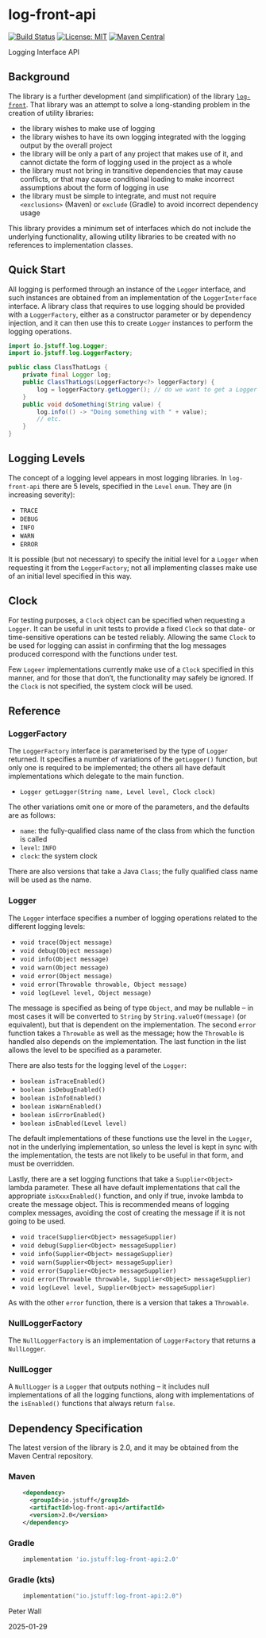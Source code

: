 # log-front-api

[![Build Status](https://github.com/pwall567/log-front-api/actions/workflows/build.yml/badge.svg)](https://github.com/pwall567/log-front-api/actions/workflows/build.yml)
[![License: MIT](https://img.shields.io/badge/License-MIT-yellow.svg)](https://opensource.org/licenses/MIT)
[![Maven Central](https://img.shields.io/maven-central/v/io.jstuff/log-front-api?label=Maven%20Central)](https://search.maven.org/search?q=g:%22io.jstuff%22%20AND%20a:%22log-front-api%22)

Logging Interface API

## Background

The library is a further development (and simplification) of the library
[`log-front`](https://github.com/pwall567/log-front).
That library was an attempt to solve a long-standing problem in the creation of utility libraries:
- the library wishes to make use of logging
- the library wishes to have its own logging integrated with the logging output by the overall project
- the library will be only a part of any project that makes use of it, and cannot dictate the form of logging used in
  the project as a whole
- the library must not bring in transitive dependencies that may cause conflicts, or that may cause conditional loading
  to make incorrect assumptions about the form of logging in use
- the library must be simple to integrate, and must not require `<exclusions>` (Maven) or `exclude` (Gradle) to avoid
  incorrect dependency usage

This library provides a minimum set of interfaces which do not include the underlying functionality, allowing utility
libraries to be created with no references to implementation classes.

## Quick Start

All logging is performed through an instance of the `Logger` interface, and such instances are obtained from an
implementation of the `LoggerInterface` interface.
A library class that requires to use logging should be provided with a `LoggerFactory`, either as a constructor
parameter or by dependency injection, and it can then use this to create `Logger` instances to perform the logging
operations.

```java
import io.jstuff.log.Logger;
import io.jstuff.log.LoggerFactory;

public class ClassThatLogs {
    private final Logger log;
    public ClassThatLogs(LoggerFactory<?> loggerFactory) {
        log = loggerFactory.getLogger(); // do we want to get a Logger for every instance? (might be best option)
    }
    public void doSomething(String value) {
        log.info(() -> "Doing something with " + value);
        // etc.
    }
}
```

## Logging Levels

The concept of a logging level appears in most logging libraries.
In `log-front-api` there are 5 levels, specified in the `Level` `enum`.
They are (in increasing severity):

- `TRACE`
- `DEBUG`
- `INFO`
- `WARN`
- `ERROR`

It is possible (but not necessary) to specify the initial level for a `Logger` when requesting it from the
`LoggerFactory`; not all implementing classes make use of an initial level specified in this way.

## Clock

For testing purposes, a `Clock` object can be specified when requesting a `Logger`.
It can be useful in unit tests to provide a fixed `Clock` so that date- or time-sensitive operations can be tested
reliably.
Allowing the same `Clock` to be used for logging can assist in confirming that the log messages produced correspond with
the functions under test.

Few `Logeer` implementations currently make use of a `Clock` specified in this manner, and for those that don&rsquo;t,
the functionality may safely be ignored.
If the `Clock` is not specified, the system clock will be used.

## Reference

### LoggerFactory

The `LoggerFactory` interface is parameterised by the type of `Logger` returned.
It specifies a number of variations of the `getLogger()` function, but only one is required to be implemented; the
others all have default implementations which delegate to the main function.

- `Logger getLogger(String name, Level level, Clock clock)`

The other variations omit one or more of the parameters, and the defaults are as follows:

- `name`: the fully-qualified class name of the class from which the function is called
- `level`: `INFO`
- `clock`: the system clock

There are also versions that take a Java `Class`; the fully qualified class name will be used as the name.

### Logger

The `Logger` interface specifies a number of logging operations related to the different logging levels:

- `void trace(Object message)`
- `void debug(Object message)`
- `void info(Object message)`
- `void warn(Object message)`
- `void error(Object message)`
- `void error(Throwable throwable, Object message)`
- `void log(Level level, Object message)`

The message is specified as being of type `Object`, and may be nullable &ndash; in most cases it will be converted to
`String` by `String.valueOf(message)` (or equivalent), but that is dependent on the implementation.
The second `error` function takes a `Throwable` as well as the message; how the `Throwable` is handled also depends on
the implementation.
The last function in the list allows the level to be specified as a parameter.

There are also tests for the logging level of the `Logger`:

- `boolean isTraceEnabled()`
- `boolean isDebugEnabled()`
- `boolean isInfoEnabled()`
- `boolean isWarnEnabled()`
- `boolean isErrorEnabled()`
- `boolean isEnabled(Level level)`

The default implementations of these functions use the level in the `Logger`, not in the underlying implementation, so
unless the level is kept in sync with the implementation, the tests are not likely to be useful in that form, and must
be overridden.

Lastly, there are a set logging functions that take a `Supplier<Object>` lambda parameter.
These all have default implementations that call the appropriate `isXxxxEnabled()` function, and only if true, invoke
lambda to create the message object.
This is recommended means of logging complex messages, avoiding the cost of creating the message if it is not going to
be used.

- `void trace(Supplier<Object> messageSupplier)`
- `void debug(Supplier<Object> messageSupplier)`
- `void info(Supplier<Object> messageSupplier)`
- `void warn(Supplier<Object> messageSupplier)`
- `void error(Supplier<Object> messageSupplier)`
- `void error(Throwable throwable, Supplier<Object> messageSupplier)`
- `void log(Level level, Supplier<Object> messageSupplier)`

As with the other `error` function, there is a version that takes a `Throwable`.

### NullLoggerFactory

The `NullLoggerFactory` is an implementation of `LoggerFactory` that returns a `NullLogger`.

### NullLogger

A `NullLogger` is a `Logger` that outputs nothing &ndash; it includes null implementations of all the logging functions,
along with implementations of the `isEnabled()` functions that always return `false`.

## Dependency Specification

The latest version of the library is 2.0, and it may be obtained from the Maven Central repository.

### Maven
```xml
    <dependency>
      <groupId>io.jstuff</groupId>
      <artifactId>log-front-api</artifactId>
      <version>2.0</version>
    </dependency>
```
### Gradle
```groovy
    implementation 'io.jstuff:log-front-api:2.0'
```
### Gradle (kts)
```kotlin
    implementation("io.jstuff:log-front-api:2.0")
```

Peter Wall

2025-01-29
